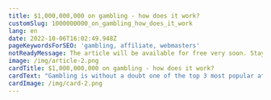 ```yaml
---
title: $1,000,000,000 on gambling - how does it work?
customSlug: 1000000000_on_gambling_how_does_it_work
lang: en
date: 2022-10-06T16:02:49.948Z
pageKeywordsForSEO: 'gambling, affiliate, webmasters'
notReadyMessage: The article will be available for free very soon. Stay tuned for announcements :)
image: /img/article-2.png
cardTitle: $1,000,000,000 on gambling - how does it work?
cardText: "Gambling is without a doubt one of the top 3 most popular affiliate marketing verticals. Three-digit payouts for a lead, simple and understandable approaches to funnels, maximum simplification of work in the form of free applications and ready-made landing pages for webmasters"
cardImage: /img/card-2.png
---
```

